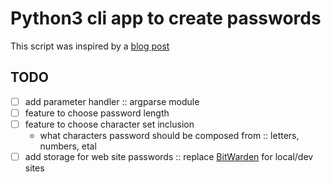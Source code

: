 # Python3 cli app to create passwords
This script was inspired by a [blog post](https://martinheinz.dev/blog/59 "Secure Password Handling in Python")

## TODO
- [ ] add parameter handler :: argparse module
- [ ] feature to choose password length
- [ ] feature to choose character set inclusion 
	* what characters password should be composed from :: letters, numbers, etal
- [ ] add storage for web site passwords :: replace [BitWarden](https://bitwarden.com/ "Bitwarden Open Source Password Manager") for local/dev sites